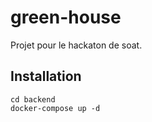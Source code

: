 # green-house

Projet pour le hackaton de soat.

## Installation

    cd backend
    docker-compose up -d

